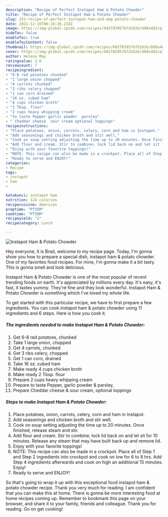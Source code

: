```yaml
---
description: "Recipe of Perfect Instapot Ham & Potato Chowder"
title: "Recipe of Perfect Instapot Ham & Potato Chowder"
slug: 251-recipe-of-perfect-instapot-ham-and-amp-potato-chowder
date: 2021-12-16T06:18:26.218Z
image: https://img-global.cpcdn.com/recipes/682f83957bfd162b/680x482cq70/instapot-ham-potato-chowder-recipe-main-photo.jpg
hideToc: false
enableToc: true
enableTocContent: false
thumbnail: https://img-global.cpcdn.com/recipes/682f83957bfd162b/680x482cq70/instapot-ham-potato-chowder-recipe-main-photo.jpg
cover: https://img-global.cpcdn.com/recipes/682f83957bfd162b/680x482cq70/instapot-ham-potato-chowder-recipe-main-photo.jpg
author: Helena May
ratingvalue: 3.6
reviewcount: 7
recipeingredient:
- "6-8 red potatoes chunked"
- "1 large onion chopped"
- "4 carrots chunked"
- "3 ribs celery chopped"
- "1 can corn drained"
- "16 oz. cubed ham"
- "4 cups chicken broth"
- "2 Tbsp. flour"
- "2 cups heavy whipping cream"
- "to taste Pepper garlic powder  parsley"
- " Cheddar cheese  sour cream optional toppings"
recipeinstructions:
- "Place potatoes, onion, carrots, celery, corn and ham in Instapot."
- "Add seasonings and chicken broth and stir well."
- "Cook on soup setting adjusting the time up to 20 minutes. Once finished, release steam and stir."
- "Add flour and cream. Stir to combine; lock lid back on and let sit for 10 minutes. Release any steam that may have built back up and remove lid."
- "Enjoy with your favorite toppings!"
- "NOTE: This recipe can also be made in a crockpot. Place all of Step 1 and Step 2 ingredients into crockpot and cook on low for 6 to 8 hrs. Add Step 4 ingredients afterwards and cook on high an additional 15 minutes. Enjoy!"
- "Ready to serve and ENJOY!"
categories:
- Recipe
tags:
- instapot
- ham
- 

katakunci: instapot ham  
nutrition: 124 calories
recipecuisine: American
preptime: "PT35M"
cooktime: "PT39M"
recipeyield: "2"
recipecategory: Lunch

---
```



![Instapot Ham & Potato Chowder](https://img-global.cpcdn.com/recipes/682f83957bfd162b/680x482cq70/instapot-ham-potato-chowder-recipe-main-photo.jpg)

Hey everyone, it is Brad, welcome to my recipe page. Today, I'm gonna show you how to prepare a special dish, instapot ham & potato chowder. One of my favorites food recipes. For mine, I'm gonna make it a bit tasty. This is gonna smell and look delicious.



Instapot Ham & Potato Chowder is one of the most popular of recent trending foods on earth. It's appreciated by millions every day. It's easy, it's fast, it tastes yummy. They're fine and they look wonderful. Instapot Ham & Potato Chowder is something which I've loved my whole life.


To get started with this particular recipe, we have to first prepare a few ingredients. You can cook instapot ham & potato chowder using 11 ingredients and 6 steps. Here is how you cook it.

<!--inarticleads1-->

##### The ingredients needed to make Instapot Ham & Potato Chowder:

1. Get 6-8 red potatoes, chunked
1. Take 1 large onion, chopped
1. Get 4 carrots, chunked
1. Get 3 ribs celery, chopped
1. Get 1 can corn, drained
1. Take 16 oz. cubed ham
1. Make ready 4 cups chicken broth
1. Make ready 2 Tbsp. flour
1. Prepare 2 cups heavy whipping cream
1. Prepare to taste Pepper, garlic powder & parsley,
1. Prepare  Cheddar cheese & sour cream, optional toppings




<!--inarticleads2-->

##### Steps to make Instapot Ham & Potato Chowder:

1. Place potatoes, onion, carrots, celery, corn and ham in Instapot.
1. Add seasonings and chicken broth and stir well.
1. Cook on soup setting adjusting the time up to 20 minutes. Once finished, release steam and stir.
1. Add flour and cream. Stir to combine; lock lid back on and let sit for 10 minutes. Release any steam that may have built back up and remove lid.
1. Enjoy with your favorite toppings!
1. NOTE: This recipe can also be made in a crockpot. Place all of Step 1 and Step 2 ingredients into crockpot and cook on low for 6 to 8 hrs. Add Step 4 ingredients afterwards and cook on high an additional 15 minutes. Enjoy!
1. Ready to serve and ENJOY!



So that's going to wrap it up with this exceptional food instapot ham & potato chowder recipe. Thank you very much for reading. I am confident that you can make this at home. There is gonna be more interesting food at home recipes coming up. Remember to bookmark this page on your browser, and share it to your family, friends and colleague. Thank you for reading. Go on get cooking!
